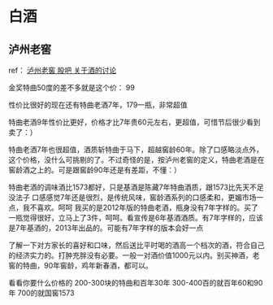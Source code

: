 
# 白酒

## 泸州老窖


ref： [泸州老窖 股吧 关于酒的讨论](http://guba.eastmoney.com/news,000568,157640777.html)

金奖特曲50度的差不多就是这个价： 99

性价比很好的现在还有特曲老酒7年，179一瓶，非常超值

特曲老酒9年性价比更好，价格才比7年贵60元左右，更超值，可惜节后很少看到卖了：）

特曲老酒7年也很超值，酒质斩特曲于马下，超越窖龄60年。除了口感略淡点外，这个价格，没什么可挑剔的了。不过奇怪的是，按泸州老窖的定义，特曲老酒是在窖龄酒之上的。可是跟窖龄90年还是有差距，不懂：）

特曲老酒的调味酒比1573都好，只是基酒是陈藏7年特曲酒质，跟1573比先天不足没法子
口感感觉7年还是很烈，是传统风味，窖龄酒系列的口感柔和，更媚市场一点，我不喜欢。呵呵
我买的是2012年版的特曲老酒，瓶身没有7年字样的。买了一瓶觉得很好，立马上了3件，呵呵。看宣传是6年基酒酒质。有7年字样的，应该是7年基酒的，2013年出品的。可能有7年字样的版本会好一点

了解一下对方家长的喜好和口味，然后送比平时喝的酒高一个档次的酒，符合自己的经济实力的。打肿充胖没有必要。一般一对酒价值1000元以内。别买神酒，老窖的特曲，90年窖龄，鸡年新春酒，都可以。

看看你要什么价格的 200-300块的特曲和百年30年 300-400百的就百年60和90年 700的就国窖1573
